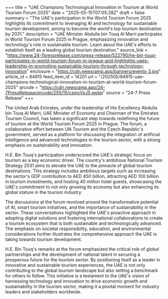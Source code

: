 +++
title = "UAE Champions Technological Innovation in Tourism at World Tourism Forum 2025"
date = "2025-05-15T07:05:28Z"
draft = false
summary = "The UAE's participation in the World Tourism Forum 2025 highlights its commitment to leveraging AI and technology for sustainable tourism development, aiming to become the world's top tourism destination by 2031."
description = "UAE Minister Abdulla bin Touq Al Marri participates in World Tourism Forum 2025 in Prague, emphasizing innovation and technology's role in sustainable tourism. Learn about the UAE's efforts to establish itself as a leading global tourism destination."
source_link = "https://www.24-7pressrelease.com/press-release/522790/he-bin-touq-participates-in-world-tourism-forum-in-prague-and-highlights-uaes-leadership-in-promoting-sustainable-tourism-through-technology-innovation"
enclosure = "https://cdn.newsramp.app/banners/events-3.jpg"
article_id = 84915
feed_item_id = 14201
url = "/202505/84915-uae-champions-technological-innovation-in-tourism-at-world-tourism-forum-2025"
qrcode = "https://cdn.newsramp.app/24-7PressRelease/qrcode/255/15/camcVsJ5.webp"
source = "24-7 Press Release"
+++

<p>The United Arab Emirates, under the leadership of His Excellency Abdulla bin Touq Al Marri, UAE Minister of Economy and Chairman of the Emirates Tourism Council, has taken a significant step towards redefining the future of tourism at the World Tourism Forum 2025 in Prague. The forum, a collaborative effort between UN Tourism and the Czech Republic's government, served as a platform for discussing the integration of artificial intelligence and advanced technologies in the tourism sector, with a strong emphasis on sustainability and innovation.</p><p>H.E. Bin Touq's participation underscored the UAE's strategic focus on tourism as a key economic driver. The country's ambitious National Tourism Strategy 2031 aims to elevate the UAE to the pinnacle of global tourism destinations. This strategy includes ambitious targets such as increasing the sector's GDP contribution to AED 450 billion, attracting AED 100 billion in tourism investments, and hosting 40 million hotel guests, showcasing the UAE's commitment to not only growing its economy but also enhancing its global stature in the tourism industry.</p><p>The discussions at the forum revolved around the transformative potential of AI, smart tourism initiatives, and the importance of sustainability in the sector. These conversations highlighted the UAE's proactive approach in adopting digital solutions and fostering international collaborations to create a tourism ecosystem that is both sustainable and technologically advanced. The emphasis on societal responsibility, education, and environmental considerations further illustrates the comprehensive approach the UAE is taking towards tourism development.</p><p>H.E. Bin Touq's remarks at the forum emphasized the critical role of global partnerships and the development of national talent in securing a prosperous future for the tourism sector. By positioning itself as a leader in innovative and sustainable tourism experiences, the UAE is not only contributing to the global tourism landscape but also setting a benchmark for others to follow. This initiative is a testament to the UAE's vision of harnessing technology and innovation to drive economic growth and sustainability in the tourism sector, making it a pivotal moment for industry leaders and stakeholders worldwide.</p>